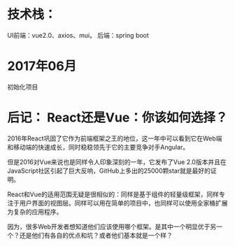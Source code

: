   

# 技术栈：
UI前端：vue2.0、axios、mui。
后端：spring boot

# 2017年06月
初始化项目

# 后记： React还是Vue：你该如何选择？


2016年React巩固了它作为前端框架之王的地位，这一年中可以看到它在Web端和移动端的快速成长，同时稳稳领先于它的主要竞争对手Angular。

但是2016对Vue来说也是同样令人印象深刻的一年，它发布了Vue 2.0版本并且在JavaScript社区引起了巨大反响，GitHub上多出的25000颗star就是最好的证明。

React和Vue的适用范围无疑是很相似的：同样是基于组件的轻量级框架，同样专注于用户界面的视图层。同样可以用在简单的项目中，也同样可以使用全家桶扩展为复杂的应用程序。

因为，很多Web开发者想知道他们应该使用哪个框架。是其中一个明显优于另一个？还是他们有各自的优点和坑？或者他们基本就是一个样？
